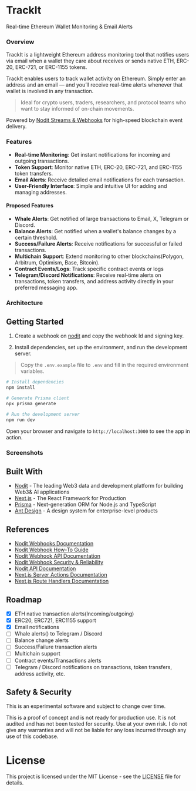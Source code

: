 # TrackIt

Real-time Ethereum Wallet Monitoring & Email Alerts

### Overview

TrackIt is a lightweight Ethereum address monitoring tool that notifies users via email when a wallet they care about receives or sends native ETH, ERC-20, ERC-721, or ERC-1155 tokens.

TrackIt enables users to track wallet activity on Ethereum. Simply enter an address and an email — and you’ll receive real-time alerts whenever that wallet is involved in any transaction.

> Ideal for crypto users, traders, researchers, and protocol teams who want to stay informed of on-chain movements.

Powered by [Nodit Streams & Webhooks](https://nodit.io) for high-speed blockchain event delivery.

### Features

- **Real-time Monitoring**: Get instant notifications for incoming and outgoing transactions.
- **Token Support**: Monitor native ETH, ERC-20, ERC-721, and ERC-1155 token transfers.
- **Email Alerts**: Receive detailed email notifications for each transaction.
- **User-Friendly Interface**: Simple and intuitive UI for adding and managing addresses.

#### Proposed Features

- **Whale Alerts**: Get notified of large transactions to Email, X, Telegram or Discord.
- **Balance Alerts**: Get notified when a wallet's balance changes by a certain threshold.
- **Success/Failure Alerts**: Receive notifications for successful or failed transactions.
- **Multichain Support**: Extend monitoring to other blockchains(Polygon, Arbitrum, Optimism, Base, Bitcoin).
- **Contract Events/Logs**: Track specific contract events or logs
- **Telegram/Discord Notifications**: Receive real-time alerts on transactions, token transfers, and address activity directly in your preferred messaging app.

### Architecture

## Getting Started

1. Create a webhook on [nodit](https://nodit.lambda256.io/webhooks) and copy the webhook Id and signing key.

2. Install dependencies, set up the environment, and run the development server.

> Copy the `.env.example` file to `.env` and fill in the required environment variables.

```bash
# Install dependencies
npm install

# Generate Prisma client
npx prisma generate

# Run the development server
npm run dev
```

Open your browser and navigate to `http://localhost:3000` to see the app in action.

### Screenshots

## Built With

- [Nodit](https://nodit.io/) - The leading Web3 data and development platform for building Web3& AI applications
- [Next.js](https://nextjs.org/) - The React Framework for Production
- [Prisma](https://www.prisma.io/) - Next-generation ORM for Node.js and TypeScript
- [Ant Design](https://ant.design/) - A design system for enterprise-level products

## References

- [Nodit Webhooks Documentation](https://developer.nodit.io/docs/webhook)
- [Nodit Webhook How-To Guide](https://developer.nodit.io/reference/how-to-use-webhook)
- [Nodit Webhook API Documentation](https://developer.nodit.io/reference/createwebhook)
- [Nodit Webhook Security & Reliability](https://developer.nodit.io/reference/security-reliability)
- [Nodit API Documentation](https://developer.nodit.io/docs/nodit-overview)
- [Next.js Server Actions Documentation](https://nextjs.org/docs/app/building-your-application/data-fetching/server-actions-and-mutations)
- [Next.js Route Handlers Documentation](https://nextjs.org/docs/app/building-your-application/routing/route-handlers)

## Roadmap

- [x] ETH native transaction alerts(Incoming/outgoing)
- [x] ERC20, ERC721, ERC1155 support
- [x] Email notifications
- [ ] Whale alerts() to Telegram / Discord
- [ ] Balance change alerts
- [ ] Success/Failure transaction alerts
- [ ] Multichain support
- [ ] Contract events/Transactions alerts
- [ ] Telegram / Discord notifications on transactions, token transfers, address activity, etc.

## Safety & Security

This is an experimental software and subject to change over time.

This is a proof of concept and is not ready for production use. It is not audited and has not been tested for security. Use at your own risk. I do not give any warranties and will not be liable for any loss incurred through any use of this codebase.

# License

This project is licensed under the MIT License - see the [LICENSE](LICENSE) file for details.
